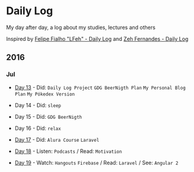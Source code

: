 # Daily Log

My day after day, a log about my studies, lectures and others


Inspired by [Felipe Fialho "LFeh" - Daily Log](https://github.com/LFeh/dailylog) and [Zeh Fernandes - Daily Log](https://github.com/zehfernandes/dailylog/)


## 2016

### Jul

- [Day 13](https://github.com/YanMagale/dailylog/blob/master/registries/07-13-2016.md) -  Did: `Daily Log Project` `GDG BeerNigth Plan` `My Personal Blog Plan` `My Pókedex Version`

- Day 14 - Did: `sleep`

- Day 15 - Did: `GDG BeerNigth`

- Day 16 - Did: `relax`

- [Day 17](https://github.com/YanMagale/dailylog/blob/master/registries/07-17-2016.md) -  Did: `Alura Course` `Laravel`

- [Day 18](https://github.com/YanMagale/dailylog/blob/master/registries/07-18-2016.md) -  Listen: `Podcasts` / Read: `Motivation`


- [Day 19](https://github.com/YanMagale/dailylog/blob/master/registries/07-19-2016.md) -  Watch: `Hangouts` `Firebase` / Read: `Laravel` / See: `Angular 2`
